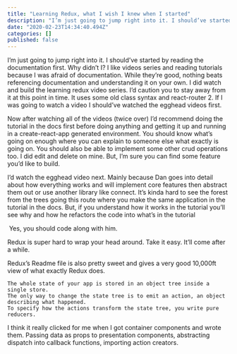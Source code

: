 ```yaml
---
title: "Learning Redux, what I wish I knew when I started"
description: "I’m just going to jump right into it. I should’ve started by reading the documentation first. Why didn’t I? I like videos series and…"
date: "2020-02-23T14:34:40.494Z"
categories: []
published: false
---
```


I’m just going to jump right into it. I should’ve started by reading the documentation first. Why didn’t I? I like videos series and reading tutorials because I was afraid of documentation. While they’re good, nothing beats referencing documentation and understanding it on your own. I did watch and build the learning redux video series. I’d caution you to stay away from it at this point in time. It uses some old class syntax and react-router 2. If I was going to watch a video I should’ve watched the egghead videos first. 

Now after watching all of the videos (twice over) I’d recommend doing the tutorial in the docs first before doing anything and getting it up and running in a create-react-app generated environment. You should know what’s going on enough where you can explain to someone else what exactly is going on. You should also be able to implement some other crud operations too. I did edit and delete on mine. But, I’m sure you can find some feature you’d like to build.

I’d watch the egghead video next. Mainly because Dan goes into detail about how everything works and will implement core features then abstract them out or use another library like connect. It’s kinda hard to see the forest from the trees going this route where you make the same application in the tutorial in the docs. But, if you understand how it works in the tutorial you’ll see why and how he refactors the code into what’s in the tutorial

 Yes, you should code along with him.

Redux is super hard to wrap your head around. Take it easy. It’ll come after a while.

Redux’s Readme file is also pretty sweet and gives a very good 10,000ft view of what exactly Redux does.

```
The whole state of your app is stored in an object tree inside a single store.
The only way to change the state tree is to emit an action, an object describing what happened.
To specify how the actions transform the state tree, you write pure reducers.
```

I think it really clicked for me when I got container components and wrote them. Passing data as props to presentation components, abstracting dispatch into callback functions, importing action creators.
